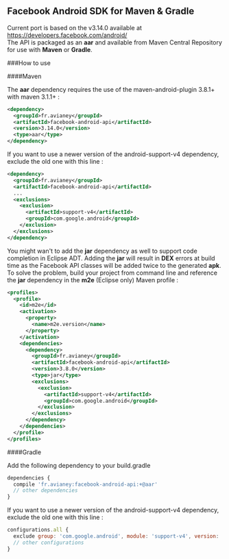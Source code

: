 ## Facebook Android SDK for Maven & Gradle

Current port is based on the v3.14.0 available at https://developers.facebook.com/android/  
The API is packaged as an **aar** and available from Maven Central Repository for use with **Maven** or **Gradle**.

###How to use

####Maven

The **aar** dependency requires the use of the maven-android-plugin 3.8.1+ with maven 3.1.1+ :

```xml
<dependency>
  <groupId>fr.avianey</groupId>
  <artifactId>facebook-android-api</artifactId>
  <version>3.14.0</version>
  <type>aar</type>
</dependency>
```

If you want to use a newer version of the android-support-v4 dependency, exclude the old one with this line :    

```xml
<dependency>
  <groupId>fr.avianey</groupId>
  <artifactId>facebook-android-api</artifactId>
  ...
  <exclusions>
    <exclusion>
      <artifactId>support-v4</artifactId>
      <groupId>com.google.android</groupId>
    </exclusion>
  </exclusions>
</dependency>
```

You might wan't to add the **jar** dependency as well to support code completion in Eclipse ADT. Adding the **jar** will result in **DEX** errors at build time as the Facebook API classes will be added twice to the generated **apk**. To solve the problem, build your project from command line and reference the **jar** dependency in the **m2e** (Eclipse only) Maven profile :  

```xml
<profiles>
  <profile>
    <id>m2e</id>
    <activation>
      <property>
        <name>m2e.version</name>
      </property>
    </activation>
    <dependencies>
      <dependency>
        <groupId>fr.avianey</groupId>
        <artifactId>facebook-android-api</artifactId>
        <version>3.8.0</version>
        <type>jar</type>
        <exclusions>
          <exclusion>
            <artifactId>support-v4</artifactId>
            <groupId>com.google.android</groupId>
          </exclusion>
        </exclusions>
      </dependency>
    </dependencies>
  </profile>
</profiles>
```

####Gradle

Add the following dependency to your build.gradle

```javascript
dependencies {
  compile 'fr.avianey:facebook-android-api:+@aar'
  // other dependencies
}
```

If you want to use a newer version of the android-support-v4 dependency, exclude the old one with this line :  

```javascript
configurations.all {
  exclude group: 'com.google.android', module: 'support-v4', version: 'r7'
  // other configurations
}
```
